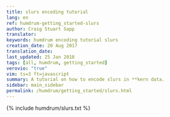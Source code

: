 ```yaml
---
title: slurs encoding tutorial
lang: en
ref: humdrum-getting_started-slurs
author: Craig Stuart Sapp
translator: 
keywords: humdrum encoding tutorial slurs
creation_date: 20 Aug 2017
translation_date: 
last_updated: 25 Jan 2018
tags: [all, humdrum, getting_started]
verovio: "true"
vim: ts=3 ft=javascript
summary: A tutorial on how to encode slurs in **kern data.
sidebar: main_sidebar
permalink: /humdrum/getting_started/slurs.html
---
```


{% include humdrum/slurs.txt %}


